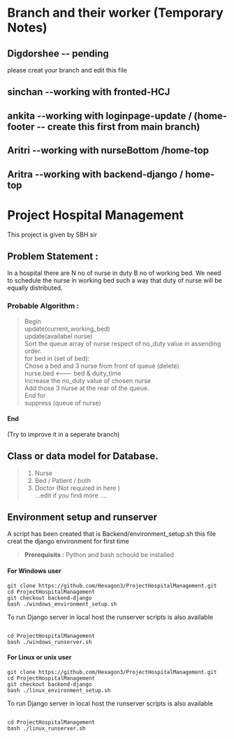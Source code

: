 
# Branch and their worker (Temporary Notes) 
 ## Digdorshee -- pending
 please creat your branch and edit this file
 ## sinchan --working with fronted-HCJ
 ## ankita --working with loginpage-update / (home-footer -- create this first from main branch)
 ## Aritri --working with nurseBottom /home-top
 ## Aritra --working with backend-django / home-top
 


# Project Hospital Management
This project is given by SBH sir 

## Problem Statement :
In a hospital there are N no of nurse in duty B no of working bed. We need to schedule the nurse in working bed such a way that duty of nurse will be equally distributed. 

### Probable Algorithm : 
> Begin <br>
> update(current_working_bed)  <br>
> update(availabel nurse)  <br>
> Sort the queue array of nurse respect of no_duty value in assending order.  <br>
> for bed in (set of bed):  <br>
> Chose a bed and 3 nurse from front of queue (delete)  <br>
> nurse.bed <--- bed & duity_time  <br>
> Increase the no_duty value of chosen nurse  <br>
> Add those 3 nurse at the rear of the queue.  <br>
> End for <br>
> suppress (queue of nurse) <br>
#### End
(Try to improve it in a seperate branch)

## Class or data model for Database.
> 1. Nurse <br>
> 2. Bed / Patient / both <br>
> 3. Doctor (Not required in here ) <br>
>  ...edit if you find more .... <br>


## Environment setup and runserver
A script has been created that is Backend/environment_setup.sh this file creat the django environment for first time 
> **Prerequisits :**
> Python and bash schould be installed
#### For Windows user 
```shell 
git clone https://github.com/Hexagon3/ProjectHospitalManagement.git
cd ProjectHospitalManagement 
git checkout backend-django
bash ./windows_environment_setup.sh
```

To run Django server in local host the runserver scripts is also available 

```shell 

cd ProjectHospitalManagement
bash ./windows_runserver.sh
```
#### For Linux or unix user 
```shell 
git clone https://github.com/Hexagon3/ProjectHospitalManagement.git
cd ProjectHospitalManagement 
git checkout backend-django
bash ./linux_environment_setup.sh
```

To run Django server in local host the runserver scripts is also available 

```shell 

cd ProjectHospitalManagement
bash ./linux_runserver.sh
```
